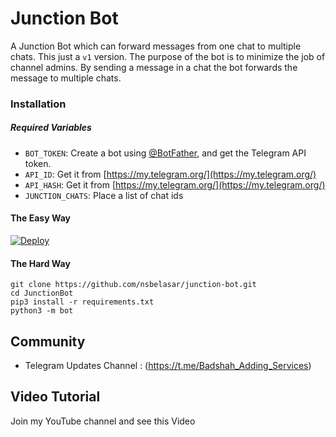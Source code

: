 # Junction Bot

A Junction Bot which can forward messages from one chat to multiple chats. This  just a `v1` version. The purpose of the bot is to minimize the job of channel admins. By sending a message in a chat the bot forwards the message to multiple chats.

### Installation

##### Required Variables

* `BOT_TOKEN`: Create a bot using [@BotFather](https://telegram.dog/BotFather), and get the Telegram API token.
* `API_ID`: Get it from [https://my.telegram.org/](https://my.telegram.org/)
* `API_HASH`: Get it from [https://my.telegram.org/](https://my.telegram.org/)
* `JUNCTION_CHATS`: Place a list of chat ids

#### The Easy Way

[![Deploy](https://www.herokucdn.com/deploy/button.svg)](https://heroku.com/deploy?template=https://github.com/Anandpskerala/JunctionBot/tree/v1)

#### The Hard Way

```
git clone https://github.com/nsbelasar/junction-bot.git
cd JunctionBot
pip3 install -r requirements.txt
python3 -m bot
```

## Community

- Telegram Updates Channel : (https://t.me/Badshah_Adding_Services)

## Video Tutorial

Join my YouTube channel and see this Video 

